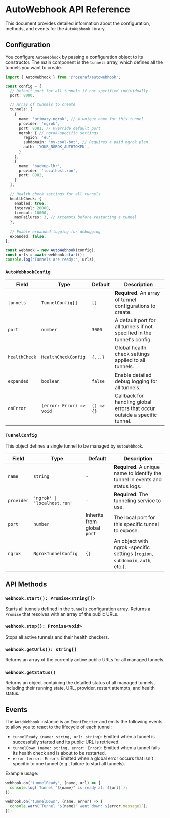 # AutoWebhook API Reference

This document provides detailed information about the configuration, methods, and events for the `AutoWebhook` library.

## Configuration

You configure `AutoWebhook` by passing a configuration object to its constructor. The main component is the `tunnels` array, which defines all the tunnels you want to create.

```typescript
import { AutoWebhook } from '@rozeraf/autowebhook';

const config = {
  // Default port for all tunnels if not specified individually
  port: 8080,

  // Array of tunnels to create
  tunnels: [
    {
      name: 'primary-ngrok', // A unique name for this tunnel
      provider: 'ngrok',
      port: 8081, // Override default port
      ngrok: { // ngrok-specific settings
        region: 'eu',
        subdomain: 'my-cool-bot', // Requires a paid ngrok plan
        auth: 'YOUR_NGROK_AUTHTOKEN',
      }
    },
    {
      name: 'backup-lhr',
      provider: 'localhost.run',
      port: 8082,
    }
  ],

  // Health check settings for all tunnels
  healthCheck: {
    enabled: true,
    interval: 20000,
    timeout: 10000,
    maxFailures: 3, // Attempts before restarting a tunnel
  },
  
  // Enable expanded logging for debugging
  expanded: false,
};

const webhook = new AutoWebhook(config);
const urls = await webhook.start();
console.log('Tunnels are ready:', urls);
```

### `AutoWebhookConfig`

| Field         | Type              | Default   | Description                                                                    |
|---------------|-------------------|-----------|--------------------------------------------------------------------------------|
| `tunnels`     | `TunnelConfig[]`  | `[]`      | **Required**. An array of tunnel configurations to create.                     |
| `port`        | `number`          | `3000`    | A default port for all tunnels if not specified in the tunnel's config.        |
| `healthCheck` | `HealthCheckConfig` | `{...}`   | Global health check settings applied to all tunnels.                           |
| `expanded`    | `boolean`         | `false`   | Enable detailed debug logging for all tunnels.                                 |
| `onError`     | `(error: Error) => void` | `() => {}`| Callback for handling global errors that occur outside a specific tunnel.    |

### `TunnelConfig`

This object defines a single tunnel to be managed by `AutoWebhook`.

| Field      | Type                             | Default                      | Description                                                                    |
|------------|----------------------------------|------------------------------|--------------------------------------------------------------------------------|
| `name`     | `string`                         | -                            | **Required**. A unique name to identify the tunnel in events and status logs.  |
| `provider` | `'ngrok' \| 'localhost.run'`   | -                            | **Required**. The tunneling service to use.                                    |
| `port`     | `number`                         | Inherits from global `port`  | The local port for this specific tunnel to expose.                             |
| `ngrok`    | `NgrokTunnelConfig`              | `{}`                         | An object with ngrok-specific settings (`region`, `subdomain`, `auth`, etc.). |

## API Methods

### `webhook.start(): Promise<string[]>`

Starts all tunnels defined in the `tunnels` configuration array. Returns a `Promise` that resolves with an array of the public URLs.

### `webhook.stop(): Promise<void>`

Stops all active tunnels and their health checkers.

### `webhook.getUrls(): string[]`

Returns an array of the currently active public URLs for all managed tunnels.

### `webhook.getStatus()`

Returns an object containing the detailed status of all managed tunnels, including their running state, URL, provider, restart attempts, and health status.

## Events

The `AutoWebhook` instance is an `EventEmitter` and emits the following events to allow you to react to the lifecycle of each tunnel:

- `tunnelReady (name: string, url: string)`: Emitted when a tunnel is successfully started and its public URL is retrieved.
- `tunnelDown (name: string, error: Error)`: Emitted when a tunnel fails its health check and is about to be restarted.
- `error (error: Error)`: Emitted when a global error occurs that isn't specific to one tunnel (e.g., failure to start all tunnels).

Example usage:
```typescript
webhook.on('tunnelReady', (name, url) => {
  console.log(`Tunnel "${name}" is ready at: ${url}`);
});

webhook.on('tunnelDown', (name, error) => {
  console.warn(`Tunnel "${name}" went down: ${error.message}`);
});
```
